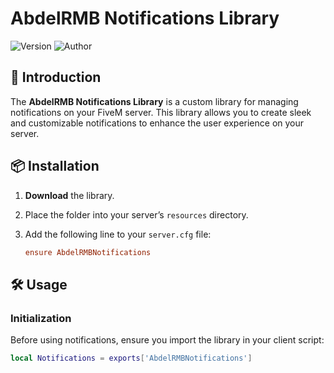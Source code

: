 # AbdelRMB Notifications Library

![Version](https://img.shields.io/badge/version-1.0.0-blue)
![Author](https://img.shields.io/badge/author-AbdelRMB-green)

## 🚀 Introduction
The **AbdelRMB Notifications Library** is a custom library for managing notifications on your FiveM server. This library allows you to create sleek and customizable notifications to enhance the user experience on your server.

## 📦 Installation

1. **Download** the library.
2. Place the folder into your server’s `resources` directory.
3. Add the following line to your `server.cfg` file:

    ```cfg
    ensure AbdelRMBNotifications
    ```

## 🛠️ Usage

### Initialization
Before using notifications, ensure you import the library in your client script:

```lua
local Notifications = exports['AbdelRMBNotifications']
```
